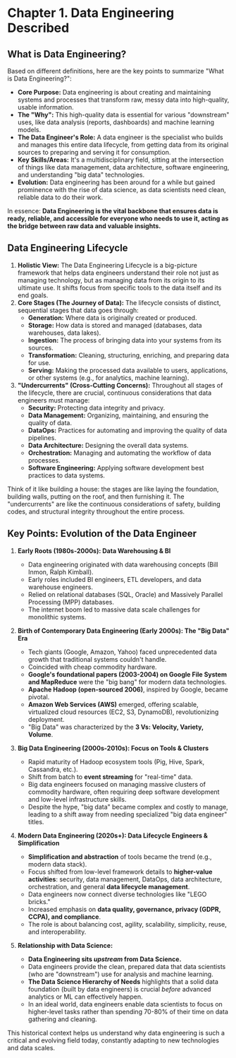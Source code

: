 # Chapter 1. Data Engineering Described
## What is Data Engineering?

Based on different definitions, here are the key points to summarize "What is Data Engineering?":

* **Core Purpose:** Data engineering is about creating and maintaining systems and processes that transform raw, messy data into high-quality, usable information.
* **The "Why":** This high-quality data is essential for various "downstream" uses, like data analysis (reports, dashboards) and machine learning models.
* **The Data Engineer's Role:** A data engineer is the specialist who builds and manages this entire data lifecycle, from getting data from its original sources to preparing and serving it for consumption.
* **Key Skills/Areas:** It's a multidisciplinary field, sitting at the intersection of things like data management, data architecture, software engineering, and understanding "big data" technologies.
* **Evolution:** Data engineering has been around for a while but gained prominence with the rise of data science, as data scientists need clean, reliable data to do their work.

In essence: **Data Engineering is the vital backbone that ensures data is ready, reliable, and accessible for everyone who needs to use it, acting as the bridge between raw data and valuable insights.**

## Data Engineering Lifecycle

1.  **Holistic View:** The Data Engineering Lifecycle is a big-picture framework that helps data engineers understand their role not just as managing technology, but as managing data from its origin to its ultimate use. It shifts focus from specific tools to the data itself and its end goals.
2.  **Core Stages (The Journey of Data):** The lifecycle consists of distinct, sequential stages that data goes through:
    * **Generation:** Where data is originally created or produced.
    * **Storage:** How data is stored and managed (databases, data warehouses, data lakes).
    * **Ingestion:** The process of bringing data into your systems from its sources.
    * **Transformation:** Cleaning, structuring, enriching, and preparing data for use.
    * **Serving:** Making the processed data available to users, applications, or other systems (e.g., for analytics, machine learning).
3.  **"Undercurrents" (Cross-Cutting Concerns):** Throughout all stages of the lifecycle, there are crucial, continuous considerations that data engineers must manage:
    * **Security:** Protecting data integrity and privacy.
    * **Data Management:** Organizing, maintaining, and ensuring the quality of data.
    * **DataOps:** Practices for automating and improving the quality of data pipelines.
    * **Data Architecture:** Designing the overall data systems.
    * **Orchestration:** Managing and automating the workflow of data processes.
    * **Software Engineering:** Applying software development best practices to data systems.

Think of it like building a house: the stages are like laying the foundation, building walls, putting on the roof, and then furnishing it. The "undercurrents" are like the continuous considerations of safety, building codes, and structural integrity throughout the entire process.

## Key Points: Evolution of the Data Engineer

1.  **Early Roots (1980s-2000s): Data Warehousing & BI**
    * Data engineering originated with data warehousing concepts (Bill Inmon, Ralph Kimball).
    * Early roles included BI engineers, ETL developers, and data warehouse engineers.
    * Relied on relational databases (SQL, Oracle) and Massively Parallel Processing (MPP) databases.
    * The internet boom led to massive data scale challenges for monolithic systems.

2.  **Birth of Contemporary Data Engineering (Early 2000s): The "Big Data" Era**
    * Tech giants (Google, Amazon, Yahoo) faced unprecedented data growth that traditional systems couldn't handle.
    * Coincided with cheap commodity hardware.
    * **Google's foundational papers (2003-2004) on Google File System and MapReduce** were the "big bang" for modern data technologies.
    * **Apache Hadoop (open-sourced 2006)**, inspired by Google, became pivotal.
    * **Amazon Web Services (AWS)** emerged, offering scalable, virtualized cloud resources (EC2, S3, DynamoDB), revolutionizing deployment.
    * "Big Data" was characterized by the **3 Vs: Velocity, Variety, Volume**.

3.  **Big Data Engineering (2000s-2010s): Focus on Tools & Clusters**
    * Rapid maturity of Hadoop ecosystem tools (Pig, Hive, Spark, Cassandra, etc.).
    * Shift from batch to **event streaming** for "real-time" data.
    * Big data engineers focused on managing massive clusters of commodity hardware, often requiring deep software development and low-level infrastructure skills.
    * Despite the hype, "big data" became complex and costly to manage, leading to a shift away from needing specialized "big data engineer" titles.

4.  **Modern Data Engineering (2020s+): Data Lifecycle Engineers & Simplification**
    * **Simplification and abstraction** of tools became the trend (e.g., modern data stack).
    * Focus shifted from low-level framework details to **higher-value activities**: security, data management, DataOps, data architecture, orchestration, and general **data lifecycle management**.
    * Data engineers now connect diverse technologies like "LEGO bricks."
    * Increased emphasis on **data quality, governance, privacy (GDPR, CCPA), and compliance**.
    * The role is about balancing cost, agility, scalability, simplicity, reuse, and interoperability.

5.  **Relationship with Data Science:**
    * **Data Engineering sits *upstream* from Data Science.**
    * Data engineers provide the clean, prepared data that data scientists (who are "downstream") use for analysis and machine learning.
    * **The Data Science Hierarchy of Needs** highlights that a solid data foundation (built by data engineers) is crucial *before* advanced analytics or ML can effectively happen.
    * In an ideal world, data engineers enable data scientists to focus on higher-level tasks rather than spending 70-80% of their time on data gathering and cleaning.

This historical context helps us understand why data engineering is such a critical and evolving field today, constantly adapting to new technologies and data scales.